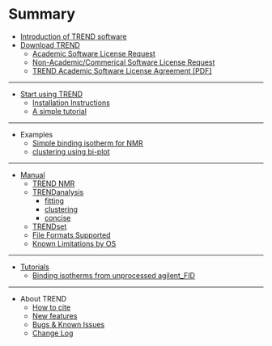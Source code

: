 # Summary

* [Introduction of TREND software](README.md)
* [Download TREND](doc/download.md)
    * [Academic Software License Request](http://biochem.missouri.edu/trend/academic_request.php)
    * [Non-Academic/Commerical Software License    Request](http://biochem.missouri.edu/trend/commercial_request.php)
    * [TREND Academic Software License Agreement [PDF]](http://biochem.missouri.edu/trend/docs/TREND_LicenseAgreement.pdf)

-----
* [Start using TREND](doc/start.md)
    * [Installation Instructions](doc/install.md)
    * [A simple tutorial](doc/intro.md)

-----
* Examples
    * [Simple binding isotherm for NMR](examples/single/simplebinding.md)
    * [clustering using bi-plot](examples/multiple/biplot.md)

-----
* [Manual](trendpro/README.md)
    * [TREND NMR](trendpro/trendmain/README.md)
    * [TRENDanalysis](trendpro/trendanalysis/README.md)
        * [fitting](trendpro/trendanalysis/fitting.md)
        * [clustering](trendpro/trendanalysis/clustering.md)
        * [concise](trendpro/trendanalysis/concise.md)
    * [TRENDset](trendpro/trendset/README.md)
    * [File Formats Supported](manual/fileformat.md)
    * [Known Limitations by OS](doc/Known_limitations_by_OS.md)

-----
* [Tutorials](tutorial/README.md)
    * [Binding isotherms from unprocessed agilent_FID](tutorial/tutorial_agilent.md)

-----
* About TREND
    * [How to cite](doc/how_to_cite.md)
    * [New features](doc/new_features.md)
    * [Bugs & Known Issues](doc/known_bugs.md)
    * [Change Log](doc/ChangeLog.md)

